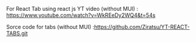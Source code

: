 
For React Tab using react js YT video (without  MUI)  : https://www.youtube.com/watch?v=WkREeDy2WQ4&t=54s


Sorce code for tabs (without MUI) :https://github.com/Ziratsu/YT-REACT-TABS.git
